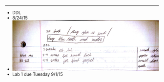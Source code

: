 
---
*  DDL
*  8/24/15
* ![Lecture 1](https://github.com/Matt-McNichols/perl/blob/master/DDL/class_8_24_15.jpg)
* Lab 1 due Tuesday 9/1/15

